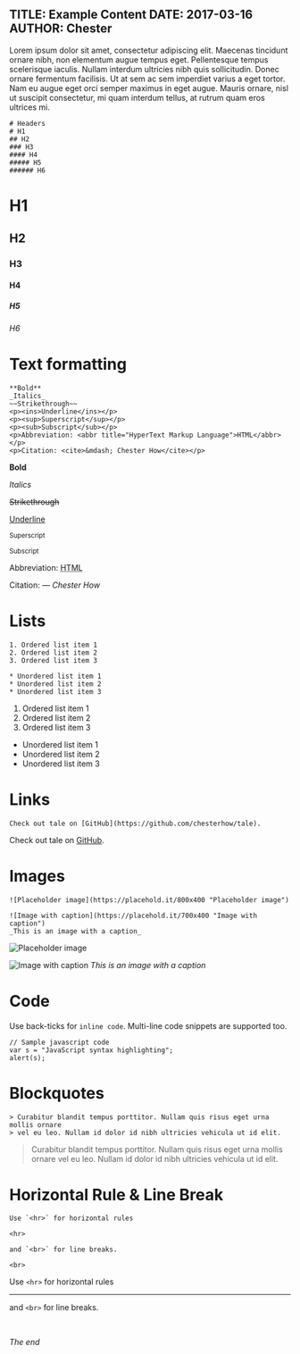 TITLE: Example Content
DATE: 2017-03-16
AUTHOR: Chester
---
Lorem ipsum dolor sit amet, consectetur adipiscing elit. Maecenas tincidunt ornare nibh, non elementum augue tempus eget. Pellentesque tempus scelerisque iaculis. Nullam interdum ultricies nibh quis sollicitudin. Donec ornare fermentum facilisis. Ut at sem ac sem imperdiet varius a eget tortor. Nam eu augue eget orci semper maximus in eget augue. Mauris ornare, nisl ut suscipit consectetur, mi quam interdum tellus, at rutrum quam eros ultrices mi.

	# Headers
	# H1
	## H2
	### H3
	#### H4
	##### H5
	###### H6

# H1
## H2
### H3
#### H4
##### H5
###### H6

# Text formatting

	**Bold**
	_Italics_
	~~Strikethrough~~
	<p><ins>Underline</ins></p>
	<p><sup>Superscript</sup></p>
	<p><sub>Subscript</sub></p>
	<p>Abbreviation: <abbr title="HyperText Markup Language">HTML</abbr></p>
	<p>Citation: <cite>&mdash; Chester How</cite></p>

**Bold**

_Italics_

~~Strikethrough~~

<p><ins>Underline</ins></p>

<p><sup>Superscript</sup></p>

<p><sub>Subscript</sub></p>

<p>Abbreviation: <abbr title="HyperText Markup Language">HTML</abbr></p>

<p>Citation: <cite>&mdash; Chester How</cite></p>

# Lists

	1. Ordered list item 1
	2. Ordered list item 2
	3. Ordered list item 3
	
	* Unordered list item 1
	* Unordered list item 2
	* Unordered list item 3

1. Ordered list item 1
2. Ordered list item 2
3. Ordered list item 3

* Unordered list item 1
* Unordered list item 2
* Unordered list item 3

# Links

	Check out tale on [GitHub](https://github.com/chesterhow/tale).

Check out tale on [GitHub](https://github.com/chesterhow/tale).

# Images

	![Placeholder image](https://placehold.it/800x400 "Placeholder image")
	
	![Image with caption](https://placehold.it/700x400 "Image with caption")
	_This is an image with a caption_

![Placeholder image](https://placehold.it/800x400 "Placeholder image")

![Image with caption](https://placehold.it/700x400 "Image with caption")
_This is an image with a caption_

# Code

Use back-ticks for `inline code`. Multi-line code snippets are supported too.

	// Sample javascript code
	var s = "JavaScript syntax highlighting";
	alert(s);

# Blockquotes

	> Curabitur blandit tempus porttitor. Nullam quis risus eget urna mollis ornare
	> vel eu leo. Nullam id dolor id nibh ultricies vehicula ut id elit.

> Curabitur blandit tempus porttitor. Nullam quis risus eget urna mollis ornare
> vel eu leo. Nullam id dolor id nibh ultricies vehicula ut id elit.

# Horizontal Rule & Line Break

	Use `<hr>` for horizontal rules
	
	<hr>
	
	and `<br>` for line breaks.
	
	<br>

Use `<hr>` for horizontal rules

<hr>

and `<br>` for line breaks.

<br>

_The end_
